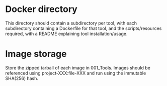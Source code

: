 # Docker directory

This directory should contain a subdirectory per tool, with each subdirectory containing a Dockerfile for that tool, 
and the scripts/resources required, with a README explaining tool installation/usage. 

# Image storage 

Store the zipped tarball of each image in 001_Tools. Images should be referenced using project-XXX:file-XXX and run 
using the immutable SHA(256) hash.